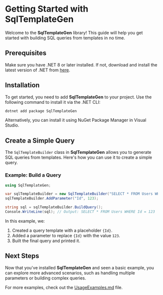 # Getting Started with SqlTemplateGen

Welcome to the **SqlTemplateGen** library! This guide will help you get started with building SQL queries from templates in no time.

## Prerequisites

Make sure you have .NET 8 or later installed. If not, download and install the latest version of .NET from [here](https://dotnet.microsoft.com/download).

## Installation

To get started, you need to add **SqlTemplateGen** to your project. Use the following command to install it via the .NET CLI:

```bash
dotnet add package SqlTemplateGen
```

Alternatively, you can install it using NuGet Package Manager in Visual Studio.

## Create a Simple Query

The `SqlTemplateBuilder` class in **SqlTemplateGen** allows you to generate SQL queries from templates. Here's how you can use it to create a simple query.

### Example: Build a Query

```csharp
using SqlTemplateGen;

var sqlTemplateBuilder = new SqlTemplateBuilder("SELECT * FROM Users WHERE Id = {Id}");
sqlTemplateBuilder.AddParameter("Id", 123);

string sql = sqlTemplateBuilder.BuildQuery();
Console.WriteLine(sql); // Output: SELECT * FROM Users WHERE Id = 123
```

In this example, we:
1. Created a query template with a placeholder `{Id}`.
2. Added a parameter to replace `{Id}` with the value `123`.
3. Built the final query and printed it.

## Next Steps

Now that you've installed **SqlTemplateGen** and seen a basic example, you can explore more advanced scenarios, such as handling multiple parameters or building complex queries.

For more examples, check out the [UsageExamples.md](UsageExamples.md) file.
